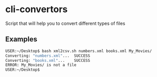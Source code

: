 # cli-convertors
Script that will help you to convert different types of files

## Examples
```bash
USER:~/Desktop$ bash xml2csv.sh numbers.xml books.xml My_Movies/
Converting: "numbers.xml"...  SUCCESS
Converting: "books.xml"...    SUCCESS
ERROR: My_Movies/ is not a file
USER:~/Desktop$ 
```

